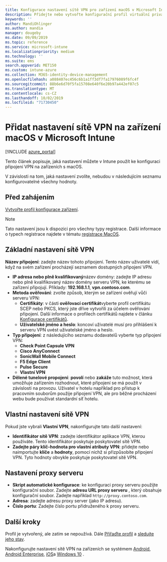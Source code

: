 ```yaml
---
title: Konfigurace nastavení sítě VPN pro zařízení macOS v Microsoft Intune – Azure | Microsoft Docs
description: Přidejte nebo vytvořte konfigurační profil virtuální privátní sítě (VPN), včetně podrobností o připojení, děleného tunelového propojení, vlastního nastavení sítě VPN s identifikátorem, páry klíč-hodnota, nastavení serveru proxy pomocí konfiguračního skriptu, IP adresy nebo adresy plně kvalifikovaného názvu domény a portu TCP v Microsoft Intune na zařízeních s macOS.
keywords: ''
author: MandiOhlinger
ms.author: mandia
manager: dougeby
ms.date: 09/09/2019
ms.topic: reference
ms.service: microsoft-intune
ms.localizationpriority: medium
ms.technology: ''
ms.suite: ems
search.appverid: MET150
ms.custom: intune-azure
ms.collection: M365-identity-device-management
ms.openlocfilehash: a088407ec456c6b1a1ff3df7fa17976089f6fc4f
ms.sourcegitcommit: 88b6e6d70f5fa15708e640f6e20b97a442ef07c5
ms.translationtype: MT
ms.contentlocale: cs-CZ
ms.lasthandoff: 10/02/2019
ms.locfileid: "71730450"
---
```

# <a name="add-vpn-settings-on-macos-devices-in-microsoft-intune"></a>Přidat nastavení sítě VPN na zařízení macOS v Microsoft Intune

[!INCLUDE [azure_portal](../includes/azure_portal.md)]

Tento článek popisuje, jaká nastavení můžete v Intune použít ke konfiguraci připojení VPN na zařízeních s macOS.

V závislosti na tom, jaká nastavení zvolíte, nebudou v následujícím seznamu konfigurovatelné všechny hodnoty.

## <a name="before-you-begin"></a>Před zahájením

[Vytvořte profil konfigurace zařízení](vpn-settings-configure.md).

> [!NOTE]
> Tato nastavení jsou k dispozici pro všechny typy registrace. Další informace o typech registrace najdete v tématu [registrace MacOS](../enrollment/macos-enroll.md).

## <a name="base-vpn-settings"></a>Základní nastavení sítě VPN

**Název připojení**: zadejte název tohoto připojení. Tento název uživatelé vidí, když na svém zařízení procházejí seznamem dostupných připojení VPN.
- **IP adresa nebo plně kvalifikovaný**název domény: zadejte IP adresu nebo plně kvalifikovaný název domény serveru VPN, ke kterému se zařízení připojují. Příklady: **192.168.1.1**, **vpn.contoso.com**.
- **Metoda ověřování**: zvolte způsob, kterým se zařízení ověřují vůči serveru VPN:
  - **Certifikáty**: v části **ověřovací certifikát**vyberte profil certifikátu SCEP nebo PKCS, který jste dříve vytvořili za účelem ověřování připojení. Další informace o profilech certifikátů najdete v článku [Konfigurace certifikátů](../protect/certificates-configure.md).
  - **Uživatelské jméno a heslo**: koncoví uživatelé musí pro přihlášení k serveru VPN uvést uživatelské jméno a heslo.
- **Typ připojení**: z následujícího seznamu dodavatelů vyberte typ připojení VPN:
  - **Check Point Capsule VPN**
  - **Cisco AnyConnect**
  - **SonicWall Mobile Connect**
  - **F5 Edge Client**
  - **Pulse Secure**
  - **Vlastní VPN**
- **Dělené tunelové propojení**: **povolí** nebo **zakáže** tuto možnost, která umožňuje zařízením rozhodnout, které připojení se má použít v závislosti na provozu. Uživatel v hotelu například pro přístup k pracovním souborům použije připojení VPN, ale pro běžné procházení webu bude používat standardní síť hotelu.

<!--- **Per-app VPN** - Select this option if you want to associate this VPN connection with an iOS or macOS app so that the connection will be opened when the app is run. You can associate the VPN profile with an app when you assign the software. For more information, see [How to assign and monitor apps](../apps/apps-deploy.md). --->

## <a name="custom-vpn-settings"></a>Vlastní nastavení sítě VPN

Pokud jste vybrali **Vlastní VPN**, nakonfigurujte tato další nastavení:

- **Identifikátor sítě VPN**: zadejte identifikátor aplikace VPN, kterou používáte. Tento identifikátor poskytuje poskytovatel sítě VPN.
- **Zadejte páry klíč-hodnota pro vlastní atributy VPN**: přidejte nebo naimportujte **klíče** a **hodnoty**, pomocí nichž si přizpůsobíte připojení VPN. Tyto hodnoty obvykle poskytuje poskytovatel sítě VPN.

## <a name="proxy-settings"></a>Nastavení proxy serveru

- **Skript automatické konfigurace**: ke konfiguraci proxy serveru použijte konfigurační soubor. Zadejte **adresu URL proxy serveru** , který obsahuje konfigurační soubor. Zadejte například `http://proxy.contoso.com`.
- **Adresa**: zadejte adresu proxy server (jako IP adresu).
- **Číslo portu**: Zadejte číslo portu přidruženého k proxy serveru.

## <a name="next-steps"></a>Další kroky

Profil je vytvořený, ale zatím se nepoužívá. Dále [Přiřaďte profil](device-profile-assign.md) a [sledujte jeho stav](device-profile-monitor.md).

Nakonfigurujte nastavení sítě VPN na zařízeních se systémem [Android](vpn-settings-android.md), [Android Enterprise](vpn-settings-android-enterprise.md), [iOS](vpn-settings-ios.md)a [Windows 10](vpn-settings-windows-10.md) .
